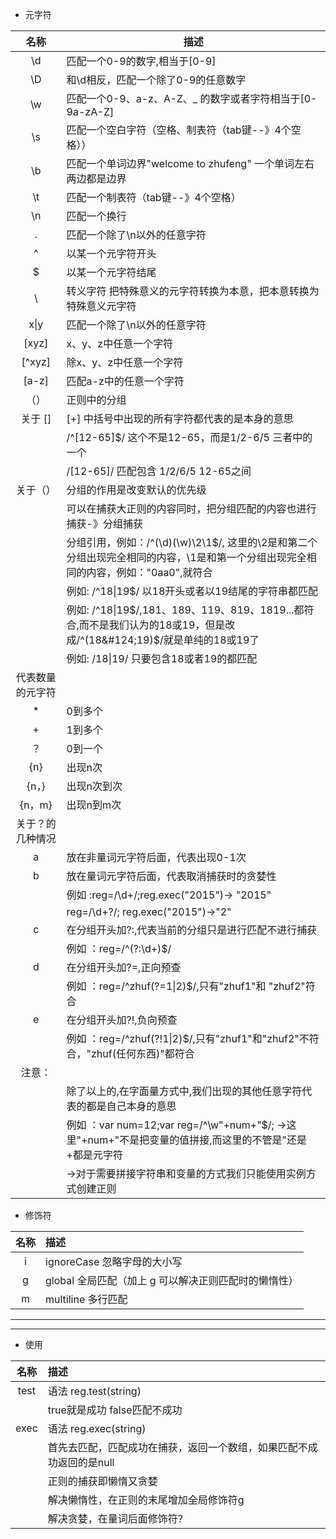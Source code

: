 
* 元字符

| 名称 |                         描述                                 |
|:---:|---|
| \d  |   匹配一个0-9的数字,相当于[0-9]                               | |
| \D  |   和\d相反，匹配一个除了0-9的任意数字                          | | 
| \w  |   匹配一个0-9、a-z、A-Z、_ 的数字或者字符相当于[0-9a-zA-Z]    | | 
| \s  |   匹配一个空白字符（空格、制表符（tab键--》4个空格））          | | 
| \b  |   匹配一个单词边界"welcome to zhufeng" 一个单词左右两边都是边界 | | 
| \t  |   匹配一个制表符（tab键--》4个空格）                           | | 
| \n  |   匹配一个换行                                                | |
| .   |   匹配一个除了\n以外的任意字符                                 | | 
| ^   |   以某一个元字符开头                                          | | 
| $   |   以某一个元字符结尾                                          | |
| \   |   转义字符 把特殊意义的元字符转换为本意，把本意转换为特殊意义元字符   | |
| x&#124;y  |   匹配一个除了\n以外的任意字符                          | |
| [xyz]    |   x、y、z中任意一个字符                                 | | 
| [^xyz]   |   除x、y、z中任意一个字符                               | |
| [a-z]    |   匹配a-z中的任意一个字符                                | |
| （）      |   正则中的分组                                          | |
| 关于 []   |   [+] 中括号中出现的所有字符都代表的是本身的意思            | |    
|          |   /^[12-65]$/ 这个不是12-65，而是1/2-6/5 三者中的一个     | | 
|          |   /[12-65]/ 匹配包含 1/2/6/5  12-65之间                | |
| 关于（）  |   分组的作用是改变默认的优先级                             | |
| | 可以在捕获大正则的内容同时，把分组匹配的内容也进行捕获-》分组捕获          | |
| | 分组引用，例如：/^(\d)(\w)\2\1$/, 这里的\2是和第二个分组出现完全相同的内容，\1是和第一个分组出现完全相同的内容，例如："0aa0",就符合     | |
| | 例如: /^18&#124;19$/ 以18开头或者以19结尾的字符串都匹配               | |
| | 例如: /^18&#124;19$/,181、189、119、819、1819...都符合,而不是我们认为的18或19，但是改成/^(18&#124;19)$/就是单纯的18或19了      | |
| | 例如: /18&#124;19/  只要包含18或者19的都匹配                       | |
| 代表数量的元字符 |                                                  | |
|    *     |     0到多个                                             | |
|    +     |     1到多个                                             | |
|    ？     |     0到一个                                             | |
|    {n}   |     出现n次                                             | |
|   {n，}  |     出现n次到次                                         | |
|   {n，m}  |     出现n到m次                                        | |
| 关于？的几种情况 |                                                 | |
| a        |    放在非量词元字符后面，代表出现0-1次                      | |
| b        |    放在量词元字符后面，代表取消捕获时的贪婪性                 | |
| | 例如 :reg=/\d+/;reg.exec("2015")-> "2015"                       | |
| |      reg=/\d+?/; reg.exec("2015")->"2"                         | |
| c        | 在分组开头加?:,代表当前的分组只是进行匹配不进行捕获               | |
| | 例如 ：reg=/^(?:\d+)$/                                           | |
| d        | 在分组开头加?=,正向预查                                       | |
| | 例如 ：reg=/^zhuf(?=1&#124;2)$/,只有"zhuf1"和 "zhuf2"符合             | |
| e        | 在分组开头加?!,负向预查                                       | |
| | 例如 ：reg=/^zhuf(?!1&#124;2)$/,只有"zhuf1"和"zhuf2"不符合，"zhuf(任何东西)"都符合  | |
|  注意：     |   | |
| | 除了以上的,在字面量方式中,我们出现的其他任意字符代表的都是自己本身的意思       | |
| | 例如 ：var num=12;var reg=/^\w"+num+"$/; ->这里"+num+"不是把变量的值拼接,而这里的不管是"还是+都是元字符 | |
| | ->对于需要拼接字符串和变量的方式我们只能使用实例方式创建正则                 | |


*  修饰符

| 名称 | 描述  |
|:---:|:---|
|   i    |   ignoreCase 忽略字母的大小写                            |
|   g    |   global 全局匹配（加上 g 可以解决正则匹配时的懒惰性）        |
|   m    |   multiline 多行匹配                                    |

***
***

* 使用

|  名称    |               描述                                   |
|:---:|:---|
|   test   |           语法   reg.test(string)                       |
| |  true就是成功   false匹配不成功                          |
|   exec   |           语法   reg.exec(string)                       |
| |  首先去匹配，匹配成功在捕获，返回一个数组，如果匹配不成功返回的是null        |
| |  正则的捕获即懒惰又贪婪                                             |
| |  解决懒惰性，在正则的末尾增加全局修饰符g                               |
| |  解决贪婪，在量词后面修饰符?                                 |





    
